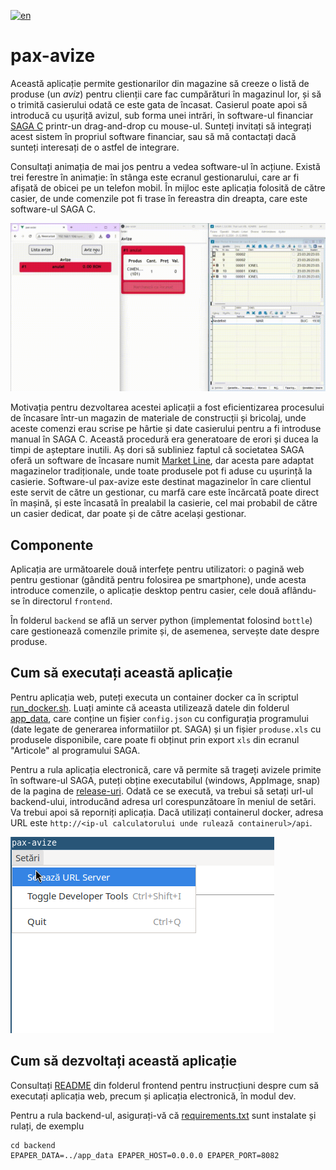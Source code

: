 [![en](https://img.shields.io/badge/lang-en-red.svg)](README.en.md)

# pax-avize

Această aplicație permite gestionarilor din magazine să creeze o listă de produse (un *aviz*) pentru clienții care fac cumpărături în magazinul lor, și să o trimită casierului
odată ce este gata de încasat.
Casierul poate apoi să introducă cu ușuriță avizul, sub forma unei intrări, în software-ul financiar [SAGA C](https://www.sagasoft.ro/saga-c.php) printr-un drag-and-drop cu mouse-ul.
Sunteți invitați să integrați acest sistem în propriul software financiar, sau să mă contactați dacă sunteți interesați de o astfel de integrare.

Consultați animația de mai jos pentru a vedea software-ul în acțiune. Există trei ferestre în animație: în stânga este ecranul gestionarului, care ar fi afișată de obicei pe un telefon mobil. În mijloc este aplicația folosită de către casier, de unde comenzile pot fi trase în fereastra din dreapta, care este software-ul SAGA C.

![animation](doc/sample_workflow.gif)

Motivația pentru dezvoltarea acestei aplicații a fost eficientizarea procesului de încasare într-un magazin de materiale de construcții și bricolaj, unde
aceste comenzi erau scrise pe hârtie și date casierului pentru a fi introduse manual în SAGA C. Această procedură era generatoare de erori
și ducea la timpi de așteptare inutili. Aș dori să subliniez faptul că societatea SAGA oferă un software de încasare numit [Market Line](https://www.sagasoft.ro/MarketLine.php), dar acesta pare adaptat magazinelor tradiționale, unde toate produsele pot fi aduse cu ușurință la casierie. Software-ul pax-avize este destinat magazinelor în care clientul este servit de către un gestionar, cu marfă care este încărcată poate direct în mașină, și este încasată în prealabil la casierie, cel mai probabil de către un casier dedicat, dar poate și de către același gestionar.

## Componente

Aplicația are următoarele două interfețe pentru utilizatori: o pagină web pentru gestionar (gândită pentru folosirea pe smartphone), unde acesta introduce comenzile, o aplicație desktop pentru casier, cele două aflându-se în directorul `frontend`.

În folderul `backend` se află un server python (implementat folosind `bottle`) care gestionează comenzile primite și, de asemenea, servește date despre produse.

## Cum să executați această aplicație
Pentru aplicația web, puteți executa un container docker ca în scriptul [run_docker.sh](run_docker.sh). Luați aminte că aceasta utilizează datele din folderul [app_data](app_data), care conține un fișier `config.json` cu configurația programului (date legate de generarea informatiilor pt. SAGA) și un fișier `produse.xls` cu produsele disponibile, care poate fi obținut prin export `xls` din ecranul "Articole" al programului SAGA.

Pentru a rula aplicația electronică, care vă permite să trageți avizele primite în software-ul SAGA, puteți obține executabilul (windows, AppImage, snap) de la pagina de [release-uri](https://github.com/ianosd/pax-avize/releases). Odată ce se execută, va trebui să setați url-ul backend-ului, introducând adresa url corespunzătoare în meniul de setări. Va trebui apoi să reporniți aplicația. Dacă utilizați containerul docker, adresa URL este `http://<ip-ul calculatorului unde rulează containerul>/api`. 

![settings](doc/settings.png)

## Cum să dezvoltați această aplicație
Consultați [README](frontend/README.md) din folderul frontend pentru instrucțiuni despre cum să executați aplicația web, precum și aplicația electronică, în modul dev.

Pentru a rula backend-ul, asigurați-vă că [requirements.txt](backend/requirements.txt) sunt instalate și rulați, de exemplu

```
cd backend
EPAPER_DATA=../app_data EPAPER_HOST=0.0.0.0 EPAPER_PORT=8082
```
